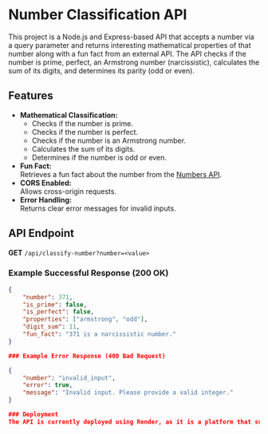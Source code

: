 # Number Classification API

This project is a Node.js and Express-based API that accepts a number via a query parameter and returns interesting mathematical properties of that number along with a fun fact from an external API. The API checks if the number is prime, perfect, an Armstrong number (narcissistic), calculates the sum of its digits, and determines its parity (odd or even).

## Features

- **Mathematical Classification:**
  - Checks if the number is prime.
  - Checks if the number is perfect.
  - Checks if the number is an Armstrong number.
  - Calculates the sum of its digits.
  - Determines if the number is odd or even.
- **Fun Fact:**  
  Retrieves a fun fact about the number from the [Numbers API](http://numbersapi.com).
- **CORS Enabled:**  
  Allows cross-origin requests.
- **Error Handling:**  
  Returns clear error messages for invalid inputs.

## API Endpoint

**GET** `/api/classify-number?number=<value>`

### Example Successful Response (200 OK)
```json
{
    "number": 371,
    "is_prime": false,
    "is_perfect": false,
    "properties": ["armstrong", "odd"],
    "digit_sum": 11,
    "fun_fact": "371 is a narcissistic number."
}

### Example Error Response (400 Bad Request)

{
    "number": "invalid_input",
    "error": true,
    "message": "Invalid input. Please provide a valid integer."
}

### Deployment
The API is currently deployed using Render, as it is a platform that supports Node.js.

